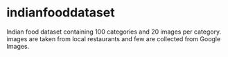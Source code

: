 # indianfooddataset
Indian food dataset containing 100 categories and 20 images per category.
images are taken from local restaurants and few are collected from Google Images.
